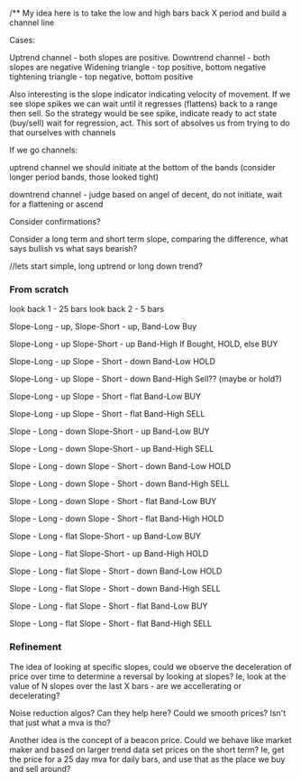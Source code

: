 /**
 My idea here is to take the low and high bars back X period and build a channel line

 Cases:

 Uptrend channel - both slopes are positive.
 Downtrend channel - both slopes are negative
 Widening triangle - top positive, bottom negative
 tightening triangle - top negative, bottom positive


 Also interesting is the slope indicator indicating velocity of movement. If we see slope spikes we can wait
 until it regresses (flattens) back to a range then sell. So the strategy would be see spike, indicate ready to
 act state (buy/sell) wait for regression, act. This sort of absolves us from trying to do that ourselves with
 channels


 If we go channels:

 uptrend channel we should initiate at the bottom of the bands (consider longer period bands, those looked tight)

 downtrend channel - judge based on angel of decent, do not initiate, wait for a flattening or ascend



 Consider confirmations?

 Consider a long term and short term slope, comparing the difference, what says bullish vs what says bearish?


 //lets start simple, long uptrend or long down trend?
 
 
 
 ### From scratch
 look back 1 - 25 bars
 look back 2 - 5 bars

Slope-Long - up, Slope-Short - up, Band-Low
    Buy

Slope-Long - up Slope-Short - up Band-High
    If Bought, HOLD, else BUY

Slope-Long - up Slope - Short - down Band-Low
    HOLD

Slope-Long - up Slope - Short - down Band-High
    Sell?? (maybe or hold?)

Slope-Long - up Slope - Short - flat Band-Low
    BUY


Slope-Long - up Slope - Short - flat Band-High
    SELL
    

Slope - Long - down Slope-Short - up Band-Low
    BUY

Slope - Long - down Slope-Short - up Band-High
    SELL
    
Slope - Long - down Slope - Short - down Band-Low
    HOLD 
    
Slope - Long - down Slope - Short - down Band-High
    SELL
    
Slope - Long - down Slope - Short - flat Band-Low
    BUY
    
Slope - Long - down Slope - Short - flat Band-High
    HOLD

Slope - Long - flat Slope-Short - up Band-Low
    BUY
    
Slope - Long - flat Slope-Short - up Band-High
    HOLD

Slope - Long - flat Slope - Short - down Band-Low
    HOLD
    
Slope - Long - flat Slope - Short - down Band-High
    SELL
    
Slope - Long - flat Slope - Short - flat Band-Low
    BUY
    
Slope - Long - flat Slope - Short - flat Band-High
    SELL
    
    
### Refinement

The idea of looking at specific slopes, could we observe the deceleration of price over time to determine a reversal by looking at slopes? Ie, look at the value of N slopes over the last X bars - are we accellerating or decelerating?

Noise reduction algos? Can they help here? Could we smooth prices? Isn't that just what a mva is tho?   

Another idea is the concept of a beacon price. Could we behave like market maker and based on larger trend data set prices on the short term? Ie, get the price for a 25 day mva for daily bars, and use that as the place we buy and sell around?
